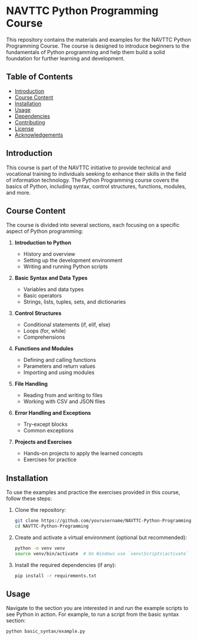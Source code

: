 # NAVTTC Python Programming Course

This repository contains the materials and examples for the NAVTTC Python Programming Course. The course is designed to introduce beginners to the fundamentals of Python programming and help them build a solid foundation for further learning and development.

## Table of Contents

- [Introduction](#introduction)
- [Course Content](#course-content)
- [Installation](#installation)
- [Usage](#usage)
- [Dependencies](#dependencies)
- [Contributing](#contributing)
- [License](#license)
- [Acknowledgements](#acknowledgements)

## Introduction

This course is part of the NAVTTC initiative to provide technical and vocational training to individuals seeking to enhance their skills in the field of information technology. The Python Programming course covers the basics of Python, including syntax, control structures, functions, modules, and more.

## Course Content

The course is divided into several sections, each focusing on a specific aspect of Python programming:

1. **Introduction to Python**
   - History and overview
   - Setting up the development environment
   - Writing and running Python scripts

2. **Basic Syntax and Data Types**
   - Variables and data types
   - Basic operators
   - Strings, lists, tuples, sets, and dictionaries

3. **Control Structures**
   - Conditional statements (if, elif, else)
   - Loops (for, while)
   - Comprehensions

4. **Functions and Modules**
   - Defining and calling functions
   - Parameters and return values
   - Importing and using modules

5. **File Handling**
   - Reading from and writing to files
   - Working with CSV and JSON files

6. **Error Handling and Exceptions**
   - Try-except blocks
   - Common exceptions

7. **Projects and Exercises**
   - Hands-on projects to apply the learned concepts
   - Exercises for practice

## Installation

To use the examples and practice the exercises provided in this course, follow these steps:

1. Clone the repository:
    ```bash
    git clone https://github.com/yourusername/NAVTTC-Python-Programming.git
    cd NAVTTC-Python-Programming
    ```

2. Create and activate a virtual environment (optional but recommended):
    ```bash
    python -m venv venv
    source venv/bin/activate  # On Windows use `venv\Scripts\activate`
    ```

3. Install the required dependencies (if any):
    ```bash
    pip install -r requirements.txt
    ```

## Usage

Navigate to the section you are interested in and run the example scripts to see Python in action. For example, to run a script from the basic syntax section:
```bash
python basic_syntax/example.py
